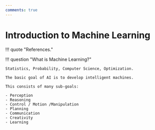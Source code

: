 ```yaml
---
comments: true
---
```


# Introduction to Machine Learning

!!! quote "References."
	
!!! question "What is Machine Learning?"

	Statistics, Probability, Computer Science, Optimization.

	The basic goal of AI is to develop intelligent machines.
	
	This consists of many sub-goals:
	
	- Perception
	- Reasoning
	- Control / Motion /Manipulation
	- Planning
	- Communication
	- Creativity
	- Learning